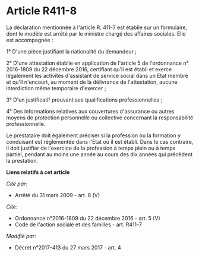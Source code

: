 # Article R411-8

La déclaration mentionnée à l'article R. 411-7 est établie sur un formulaire, dont le modèle est arrêté par le ministre
chargé des affaires sociales. Elle est accompagnée : 

1° D'une pièce justifiant la nationalité du demandeur ; 

2° D'une attestation établie en application de l'article 5 de l'ordonnance n° 2016-1809 du 22 décembre 2016, certifiant qu'il
est établi et exerce légalement les activités d'assistant de service social dans un Etat membre et qu'il n'encourt, au moment
de la délivrance de l'attestation, aucune interdiction même temporaire d'exercer ; 

3° D'un justificatif prouvant ses qualifications professionnelles ; 

4° Des informations relatives aux couvertures d'assurance ou autres moyens de protection personnelle ou collective concernant
la responsabilité professionnelle. 

Le prestataire doit également préciser si la profession ou la formation y conduisant est réglementée dans l'Etat où il est
établi. Dans le cas contraire, il doit justifier de l'exercice de la profession à temps plein ou à temps partiel, pendant au
moins une année au cours des dix années qui précèdent la prestation.

**Liens relatifs à cet article**

_Cité par_:

  - Arrêté du 31 mars 2009 - art. 8 (V)

_Cite_:

  - Ordonnance n°2016-1809 du 22 décembre 2016 - art. 5 (V)
  - Code de l'action sociale et des familles - art. R411-7

_Modifié par_:

  - Décret n°2017-413 du 27 mars 2017 - art. 4
